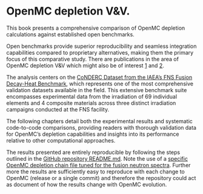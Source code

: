 # OpenMC depletion V&V.

This book presents a comprehensive comparison of OpenMC depletion calculations against established open benchmarks.

Open benchmarks provide superior reproducibility and seamless integration capabilities compared to proprietary alternatives, making them the primary focus of this comparative study. There are publications in the area of OpenMC depletion V&V which might also be of interest [1](https://www.sciencedirect.com/science/article/pii/S0920379624005647) and [2](https://iopscience.iop.org/article/10.1088/1741-4326/ad32dd/meta).

The analysis centers on the [CoNDERC Dataset from the IAEA’s FNS Fusion Decay-Heat Benchmark](https://www-nds.iaea.org/conderc/fusion/), which represents one of the most comprehensive validation datasets available in the field. This extensive benchmark suite encompasses experimental data from the irradiation of 69 individual elements and 4 composite materials across three distinct irradiation campaigns conducted at the FNS facility.

The following chapters detail both the experimental results and systematic code-to-code comparisons, providing readers with thorough validation data for OpenMC’s depletion capabilities and insights into its performance relative to other computational approaches.

The results presented are entirely reproducible by following the steps outlined in the [GitHub repository README.md](https://github.com/jbae11/openmc_activator). Note the use of a [specific OpenMC depletion chain file tuned for the fusion neutron spectra](https://github.com/jbae11/openmc_activator/blob/main/fns_spectrum.chain.xml). Further more the results are sufficiently easy to reproduce with each change to OpenMC (release or a single commit) and therefore the repository could act as document of how the results change with OpenMC evolution.



```{tableofcontents}
```

